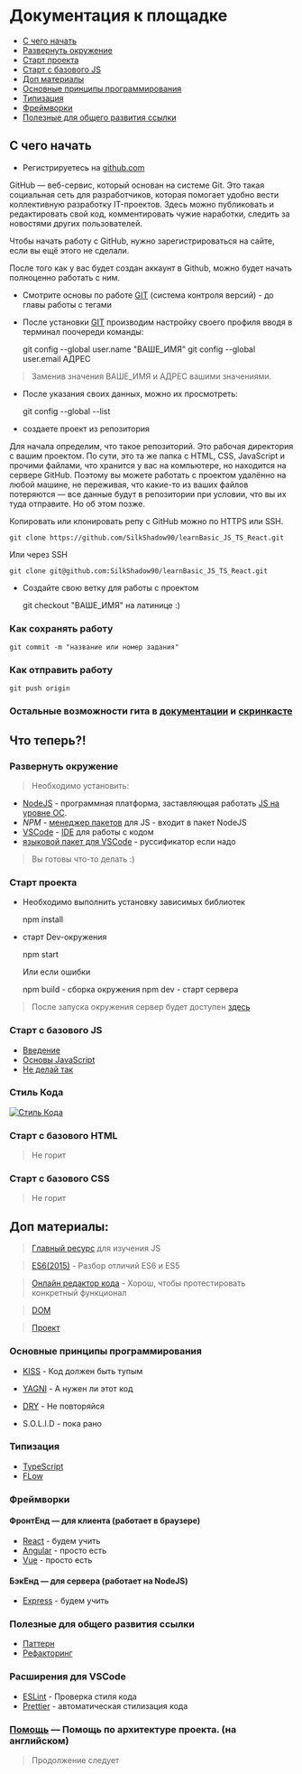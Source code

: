 # Документация к площадке

+ [С чего начать](#first)
+ [Развернуть окружение](#setup)
+ [Старт проекта](#start)
+ [Старт с базового JS](#js)
+ [Доп материалы](#extend)
+ [Основные принципы программирования](#basic)
+ [Типизация](#type)
+ [Фреймворки](#frameworks)
+ [Полезные для общего развития ссылки](#race)


## <a name="first"></a>С чего начать

* Регистрируетесь на [github.com](https://github.com)


GitHub — веб-сервис, который основан на системе Git. Это такая социальная сеть для разработчиков, которая помогает удобно вести коллективную разработку IT-проектов. Здесь можно публиковать и редактировать свой код, комментировать чужие наработки, следить за новостями других пользователей.

Чтобы начать работу с GitHub, нужно зарегистрироваться на сайте, если вы ещё этого не сделали.

После того как у вас будет создан аккаунт в Github, можно будет начать полноценно работать с ним.


* Смотрите основы по работе [GIT](https://learn.javascript.ru/screencast/git) (система контроля версий) - до главы работы с тегами

* После установки [GIT](https://git-scm.com/downloads) производим настройку своего профиля вводя в терминал поочереди команды:


    git config --global user.name "ВАШЕ_ИМЯ"
    git config --global user.email АДРЕС

> Заменив значения ВАШЕ_ИМЯ и АДРЕС вашими значениями.

* После указания своих данных, можно их просмотреть:


    git config --global --list

* создаете проект из репозитория 


Для начала определим, что такое репозиторий. Это рабочая директория с вашим проектом. По сути, это та же папка с HTML, CSS, JavaScript и прочими файлами, что хранится у вас на компьютере, но находится на сервере GitHub. Поэтому вы можете работать с проектом удалённо на любой машине, не переживая, что какие-то из ваших файлов потеряются — все данные будут в репозитории при условии, что вы их туда отправите. Но об этом позже.

Копировать или клонировать репу c GitHub можно по HTTPS или SSH.

    git clone https://github.com/SilkShadow90/learnBasic_JS_TS_React.git

Или через SSH

    git clone git@github.com:SilkShadow90/learnBasic_JS_TS_React.git


* Создайте свою ветку для работы с проектом


    git checkout "ВАШЕ_ИМЯ" на латинице :)


### Как сохранять работу

    git commit -m "название или номер задания"


### Как отправить работу

    git push origin


### Остальные возможности гита в [документации](https://git-scm.com/doc) и [скринкасте](https://learn.javascript.ru/screencast/git)




## Что теперь?!

### <a name="setup"></a>Развернуть окружение

> Необходимо установить:

- [NodeJS](https://nodejs.org/en/download/) - программная платформа, заставляющая работать [JS на уровне ОС](https://ru.wikipedia.org/wiki/Node.js).
- *NPM* - [менеджер пакетов](https://ru.wikipedia.org/wiki/Система_управления_пакетами) для JS - входит в пакет NodeJS
- [VSCode](https://code.visualstudio.com) - [IDE](https://ru.wikipedia.org/wiki/IDE) для работы с кодом
- [языковой пакет для VSCode](https://marketplace.visualstudio.com/items?itemName=MS-CEINTL.vscode-language-pack-ru) - руссификатор если надо

> Вы готовы что-то делать :)


### <a name="start"></a>Старт проекта


- Необходимо выполнить установку зависимых библиотек 
    

    npm install


- старт Dev-окружения

        
    npm start

    Или если ошибки

    npm build - сборка окружения
    npm dev - старт сервера


> После запуска окружения сервер будет доступен [здесь](http://localhost:1234)

### <a name="js"></a>Старт с базового JS

- [Введение](https://learn.javascript.ru/getting-started)
- [Основы JavaScript](https://learn.javascript.ru/first-steps)
- [Не делай так](https://learn.javascript.ru/ninja-code)


### <a name="style"></a>Стиль Кода

[![Стиль Кода](https://learn.javascript.ru/article/coding-style/code-style.svg)](https://learn.javascript.ru/coding-style)


### Старт с базового HTML

> Не горит

### Старт с базового CSS

> Не горит

## <a name="extend"></a>Доп материалы:

> [Главный ресурс](https://learn.javascript.ru) для изучения JS

> [ES6(2015)](https://frontend-stuff.com/blog/es6/) - Разбор отличий ES6 и ES5

> [Онлайн редактор кода](https://jsfiddle.net) - Хорош, чтобы протестировать конкретный функционал

> [DOM](https://ru.wikipedia.org/wiki/Document_Object_Model)

> [Проект](https://github.com/SilkShadow90/learnBasic_JS_TS_React)

### <a name="basic"></a>Основные принципы программирования

- [KISS](https://www.youtube.com/watch?v=rix-fkrloq4) - Код должен быть тупым
- [YAGNI](https://www.youtube.com/watch?v=Ot2eB07rjcI) - А нужен ли этот код
- [DRY](https://www.youtube.com/watch?v=NWemqNMCesQ) - Не повторяйся

- S.O.L.I.D - пока рано

### <a name="type"></a>Типизация

- [TypeScript](https://www.typescriptlang.org)
- [FLow](https://flow.org)

### <a name="frameworks"></a>Фреймворки

#### ФронтЕнд — для клиента (работает в браузере)
- [React](https://ru.reactjs.org) - будем учить
- [Angular](https://www.youtube.com/watch?v=Ot2eB07rjcI) - просто есть
- [Vue](https://vuejs.org) - просто есть

#### БэкЕнд — для сервера (работает на NodeJS)
- [Express](https://expressjs.com/ru/) - будем учить

### <a name="race"></a>Полезные для общего развития ссылки

- [Паттерн](https://refactoring.guru/ru/design-patterns/what-is-pattern)
- [Рефакторинг](https://refactoring.guru/ru/refactoring/what-is-refactoring)

### Расширения для VSCode

- [ESLint](https://marketplace.visualstudio.com/items?itemName=dbaeumer.vscode-eslint) - Проверка стиля кода
- [Prettier](https://marketplace.visualstudio.com/items?itemName=esbenp.prettier-vscode) - автоматическая стилизация кода

### <a name="help"></a>[Помощь](doc/TOC.md) — Помощь по архитектуре проекта. (на английском)

> Продолжение следует
